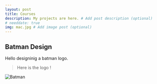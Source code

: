 ```yaml
---
layout: post
title: Courses
description: My projects are here. # Add post description (optional)
# needdate: true
img: mac.jpg # Add image post (optional)
---
```


## Batman Design
Hello designinig a batman logo.
> Here is the logo !

![Batman]({{site.baseurl}}/assets/img/software.jpg)
